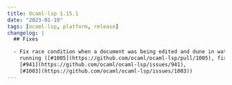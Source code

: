 ```yaml
---
title: Ocaml-lsp 1.15.1
date: "2023-01-19"
tags: [ocaml-lsp, platform, release]
changelog: |
  ## Fixes

  - Fix race condition when a document was being edited and dune in watch mode was
    running ([#1005](https://github.com/ocaml/ocaml-lsp/pull/1005), fixes
    [#941](https://github.com/ocaml/ocaml-lsp/issues/941),
    [#1003](https://github.com/ocaml/ocaml-lsp/issues/1003))
---
```


